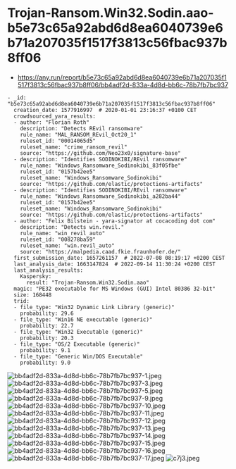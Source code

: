 # Trojan-Ransom.Win32.Sodin.aao-b5e73c65a92abd6d8ea6040739e6b71a207035f1517f3813c56fbac937b8ff06

- https://any.run/report/b5e73c65a92abd6d8ea6040739e6b71a207035f1517f3813c56fbac937b8ff06/bb4adf2d-833a-4d8d-bb6c-78b7fb7bc937

```
- _id: "b5e73c65a92abd6d8ea6040739e6b71a207035f1517f3813c56fbac937b8ff06"
  creation_date: 1577916997  # 2020-01-01 23:16:37 +0100 CET
  crowdsourced_yara_results: 
  - author: "Florian Roth"
    description: "Detects REvil ransomware"
    rule_name: "MAL_RANSOM_REvil_Oct20_1"
    ruleset_id: "00014065d5"
    ruleset_name: "crime_ransom_revil"
    source: "https://github.com/Neo23x0/signature-base"
  - description: "Identifies SODINOKIBI/REvil ransomware"
    rule_name: "Windows_Ransomware_Sodinokibi_83f05fbe"
    ruleset_id: "0157b42ee5"
    ruleset_name: "Windows_Ransomware_Sodinokibi"
    source: "https://github.com/elastic/protections-artifacts"
  - description: "Identifies SODINOKIBI/REvil ransomware"
    rule_name: "Windows_Ransomware_Sodinokibi_a282ba44"
    ruleset_id: "0157b42ee5"
    ruleset_name: "Windows_Ransomware_Sodinokibi"
    source: "https://github.com/elastic/protections-artifacts"
  - author: "Felix Bilstein - yara-signator at cocacoding dot com"
    description: "Detects win.revil."
    rule_name: "win_revil_auto"
    ruleset_id: "008278ba59"
    ruleset_name: "win.revil_auto"
    source: "https://malpedia.caad.fkie.fraunhofer.de/"
  first_submission_date: 1657261157  # 2022-07-08 08:19:17 +0200 CEST
  last_analysis_date: 1663147824  # 2022-09-14 11:30:24 +0200 CEST
  last_analysis_results: 
    Kaspersky: 
      result: "Trojan-Ransom.Win32.Sodin.aao"
  magic: "PE32 executable for MS Windows (GUI) Intel 80386 32-bit"
  size: 168448
  trid: 
  - file_type: "Win32 Dynamic Link Library (generic)"
    probability: 29.6
  - file_type: "Win16 NE executable (generic)"
    probability: 22.7
  - file_type: "Win32 Executable (generic)"
    probability: 20.3
  - file_type: "OS/2 Executable (generic)"
    probability: 9.1
  - file_type: "Generic Win/DOS Executable"
    probability: 9.0
```

![bb4adf2d-833a-4d8d-bb6c-78b7fb7bc937-1.jpeg](bb4adf2d-833a-4d8d-bb6c-78b7fb7bc937-1.jpeg)
![bb4adf2d-833a-4d8d-bb6c-78b7fb7bc937-3.jpeg](bb4adf2d-833a-4d8d-bb6c-78b7fb7bc937-3.jpeg)
![bb4adf2d-833a-4d8d-bb6c-78b7fb7bc937-5.jpeg](bb4adf2d-833a-4d8d-bb6c-78b7fb7bc937-5.jpeg)
![bb4adf2d-833a-4d8d-bb6c-78b7fb7bc937-9.jpeg](bb4adf2d-833a-4d8d-bb6c-78b7fb7bc937-9.jpeg)
![bb4adf2d-833a-4d8d-bb6c-78b7fb7bc937-10.jpeg](bb4adf2d-833a-4d8d-bb6c-78b7fb7bc937-10.jpeg)
![bb4adf2d-833a-4d8d-bb6c-78b7fb7bc937-11.jpeg](bb4adf2d-833a-4d8d-bb6c-78b7fb7bc937-11.jpeg)
![bb4adf2d-833a-4d8d-bb6c-78b7fb7bc937-12.jpeg](bb4adf2d-833a-4d8d-bb6c-78b7fb7bc937-12.jpeg)
![bb4adf2d-833a-4d8d-bb6c-78b7fb7bc937-13.jpeg](bb4adf2d-833a-4d8d-bb6c-78b7fb7bc937-13.jpeg)
![bb4adf2d-833a-4d8d-bb6c-78b7fb7bc937-14.jpeg](bb4adf2d-833a-4d8d-bb6c-78b7fb7bc937-14.jpeg)
![bb4adf2d-833a-4d8d-bb6c-78b7fb7bc937-15.jpeg](bb4adf2d-833a-4d8d-bb6c-78b7fb7bc937-15.jpeg)
![bb4adf2d-833a-4d8d-bb6c-78b7fb7bc937-16.jpeg](bb4adf2d-833a-4d8d-bb6c-78b7fb7bc937-16.jpeg)
![bb4adf2d-833a-4d8d-bb6c-78b7fb7bc937-17.jpeg](bb4adf2d-833a-4d8d-bb6c-78b7fb7bc937-17.jpeg)
![c7j3.jpeg](c7j3.jpeg)
